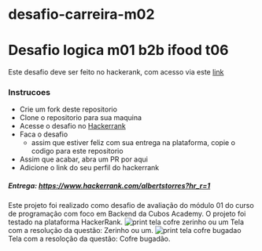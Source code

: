 # desafio-carreira-m02
# Desafio logica m01 b2b ifood t06

Este desafio deve ser feito no hackerank, com acesso via este [link](https://www.hackerrank.com/desafio-de-logica-modulo-1-b2b-t06-dbe-ifood)

### Instrucoes
- Crie um fork deste repositorio
- Clone o repositorio para sua maquina
- Acesse o desafio no [Hackerrank](https://www.hackerrank.com/desafio-de-logica-modulo-1-b2b-t06-dbe-ifood)
- Faca o desafio
  - assim que estiver feliz com sua entrega na plataforma, copie o codigo para este repositorio
- Assim que acabar, abra um PR por aqui
- Adicione o link do seu perfil do hackerrank

##### Entrega: <https://www.hackerrank.com/albertstorres?hr_r=1>

Este projeto foi realizado como desafio de avaliação do módulo 01 do curso de programação com foco em Backend da Cubos Academy.
O projeto foi testado na plataforma HackerRank.
![print tela cofre zerinho ou um](https://github.com/albertstorres/desafio-logica-m01-b2b-ifood-t06/assets/138820736/bb5778a5-9987-44d4-8dee-d2938844f2fb)
Tela com a resolução da questão: Zerinho ou um.
![print tela cofre bugadao](https://github.com/albertstorres/desafio-logica-m01-b2b-ifood-t06/assets/138820736/77e18c31-b2f8-4eff-bee9-998aab9bc79b)
Tela com a resoloção da questão: Cofre bugadão.
